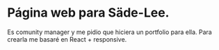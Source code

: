 # Página web para Säde-Lee. 
Es comunity manager y me pidio que hiciera un portfolio para ella.
Para crearla me basaré en React + responsive.

